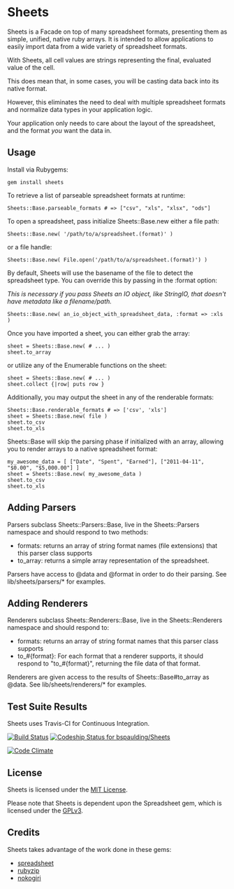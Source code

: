 Sheets
==========

Sheets is a Facade on top of many spreadsheet formats, presenting them as simple, unified, native ruby arrays. It is intended to allow applications to easily import data from a wide variety of spreadsheet formats.

With Sheets, all cell values are strings representing the final, evaluated value of the cell.

This does mean that, in some cases, you will be casting data back into its native format.

However, this eliminates the need to deal with multiple spreadsheet formats and normalize data types in your application logic.

Your application only needs to care about the layout of the spreadsheet, and the format *you* want the data in.

Usage
----------

Install via Rubygems:

    gem install sheets

To retrieve a list of parseable spreadsheet formats at runtime:

    Sheets::Base.parseable_formats # => ["csv", "xls", "xlsx", "ods"]

To open a spreadsheet, pass initialize Sheets::Base.new either a file path:

    Sheets::Base.new( '/path/to/a/spreadsheet.(format)' )

or a file handle:

    Sheets::Base.new( File.open('/path/to/a/spreadsheet.(format)') )

By default, Sheets will use the basename of the file to detect the spreadsheet type. You can override this by passing in the :format option:

*This is necessary if you pass Sheets an IO object, like StringIO, that doesn't have metadata like a filename/path.*

    Sheets::Base.new( an_io_object_with_spreadsheet_data, :format => :xls )

Once you have imported a sheet, you can either grab the array:

    sheet = Sheets::Base.new( # ... )
    sheet.to_array

or utilize any of the Enumerable functions on the sheet:

    sheet = Sheets::Base.new( # ... )
    sheet.collect {|row| puts row }

Additionally, you may output the sheet in any of the renderable formats:

    Sheets::Base.renderable_formats # => ['csv', 'xls']
    sheet = Sheets::Base.new( file )
    sheet.to_csv
    sheet.to_xls

Sheets::Base will skip the parsing phase if initialized with an array, allowing you to render arrays to a native spreadsheet format:

    my_awesome_data = [ ["Date", "Spent", "Earned"], ["2011-04-11", "$0.00", "$5,000.00"] ]
    sheet = Sheets::Base.new( my_awesome_data )
    sheet.to_csv
    sheet.to_xls

Adding Parsers
------------

Parsers subclass Sheets::Parsers::Base, live in the Sheets::Parsers namespace and should respond to two methods:

* formats: returns an array of string format names (file extensions) that this parser class supports
* to_array: returns a simple array representation of the spreadsheet.

Parsers have access to @data and @format in order to do their parsing. See lib/sheets/parsers/* for examples.

Adding Renderers
------------

Renderers subclass Sheets::Renderers::Base, live in the Sheets::Renderers namespace and should respond to:

* formats: returns an array of string format names that this parser class supports
* to\_#{format}: For each format that a renderer supports, it should respond to "to\_#{format}", returning the file data of that format.

Renderers are given access to the results of Sheets::Base#to_array as @data. See lib/sheets/renderers/* for examples.

Test Suite Results
-----

Sheets uses Travis-CI for Continuous Integration.

[![Build Status](https://travis-ci.org/bspaulding/Sheets.png?branch=master)](https://travis-ci.org/bspaulding/Sheets)
[ ![Codeship Status for bspaulding/Sheets](https://codeship.com/projects/860d2890-56fd-0132-be9f-0e0cfcc5dfb4/status)](https://codeship.com/projects/49711)

[![Code Climate](https://codeclimate.com/github/bspaulding/Sheets.png)](https://codeclimate.com/github/bspaulding/Sheets)

License
----------

Sheets is licensed under the [MIT License](http://www.opensource.org/licenses/mit-license.php).

Please note that Sheets is dependent upon the Spreadsheet gem, which is licensed under the [GPLv3](http://www.opensource.org/licenses/gpl-3.0.html).

Credits
----------

Sheets takes advantage of the work done in these gems:

* [spreadsheet](http://rubygems.org/gems/spreadsheet)
* [rubyzip](http://rubygems.org/gems/rubyzip)
* [nokogiri](http://rubygems.org/gems/nokogiri)
